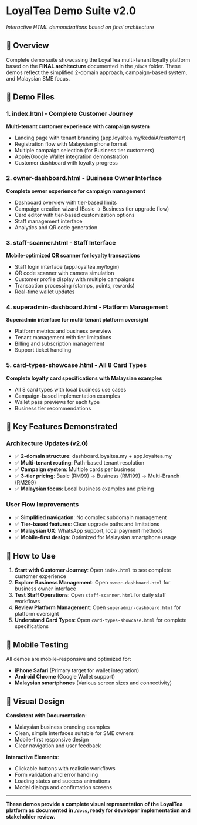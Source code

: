 # LoyalTea Demo Suite v2.0
*Interactive HTML demonstrations based on final architecture*

## 🎯 Overview

Complete demo suite showcasing the LoyalTea multi-tenant loyalty platform based on the **FINAL architecture** documented in the `/docs` folder. These demos reflect the simplified 2-domain approach, campaign-based system, and Malaysian SME focus.

## 📁 Demo Files

### 1. **index.html** - Complete Customer Journey
**Multi-tenant customer experience with campaign system**
- Landing page with tenant branding (app.loyaltea.my/kedaiA/customer)
- Registration flow with Malaysian phone format
- Multiple campaign selection (for Business tier customers)
- Apple/Google Wallet integration demonstration
- Customer dashboard with loyalty progress

### 2. **owner-dashboard.html** - Business Owner Interface  
**Complete owner experience for campaign management**
- Dashboard overview with tier-based limits
- Campaign creation wizard (Basic → Business tier upgrade flow)
- Card editor with tier-based customization options
- Staff management interface
- Analytics and QR code generation

### 3. **staff-scanner.html** - Staff Interface
**Mobile-optimized QR scanner for loyalty transactions**
- Staff login interface (app.loyaltea.my/login)
- QR code scanner with camera simulation
- Customer profile display with multiple campaigns
- Transaction processing (stamps, points, rewards)
- Real-time wallet updates

### 4. **superadmin-dashboard.html** - Platform Management
**Superadmin interface for multi-tenant platform oversight**
- Platform metrics and business overview
- Tenant management with tier limitations
- Billing and subscription management
- Support ticket handling

### 5. **card-types-showcase.html** - All 8 Card Types
**Complete loyalty card specifications with Malaysian examples**
- All 8 card types with local business use cases
- Campaign-based implementation examples
- Wallet pass previews for each type
- Business tier recommendations

## 🎯 Key Features Demonstrated

### Architecture Updates (v2.0)
- ✅ **2-domain structure**: dashboard.loyaltea.my + app.loyaltea.my
- ✅ **Multi-tenant routing**: Path-based tenant resolution
- ✅ **Campaign system**: Multiple cards per business
- ✅ **3-tier pricing**: Basic (RM99) → Business (RM199) → Multi-Branch (RM299)
- ✅ **Malaysian focus**: Local business examples and pricing

### User Flow Improvements
- ✅ **Simplified navigation**: No complex subdomain management
- ✅ **Tier-based features**: Clear upgrade paths and limitations
- ✅ **Malaysian UX**: WhatsApp support, local payment methods
- ✅ **Mobile-first design**: Optimized for Malaysian smartphone usage

## 🚀 How to Use

1. **Start with Customer Journey**: Open `index.html` to see complete customer experience
2. **Explore Business Management**: Open `owner-dashboard.html` for business owner interface
3. **Test Staff Operations**: Open `staff-scanner.html` for daily staff workflows  
4. **Review Platform Management**: Open `superadmin-dashboard.html` for platform oversight
5. **Understand Card Types**: Open `card-types-showcase.html` for complete specifications

## 📱 Mobile Testing

All demos are mobile-responsive and optimized for:
- **iPhone Safari** (Primary target for wallet integration)
- **Android Chrome** (Google Wallet support)
- **Malaysian smartphones** (Various screen sizes and connectivity)

## 🎨 Visual Design

**Consistent with Documentation**:
- Malaysian business branding examples
- Clean, simple interfaces suitable for SME owners
- Mobile-first responsive design
- Clear navigation and user feedback

**Interactive Elements**:
- Clickable buttons with realistic workflows
- Form validation and error handling
- Loading states and success animations
- Modal dialogs and confirmation screens

---

**These demos provide a complete visual representation of the LoyalTea platform as documented in `/docs`, ready for developer implementation and stakeholder review.**